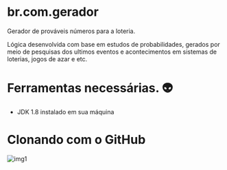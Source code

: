 # br.com.gerador
Gerador de prováveis números para a loteria.


Lógica desenvolvida com base em estudos de probabilidades, gerados por meio de pesquisas dos ultimos eventos e acontecimentos em sistemas de loterias, jogos de azar e etc.  

# Ferramentas necessárias.  :alien:
- JDK 1.8 instalado em sua máquina 

# Clonando com o GitHub
![img1](https://cloud.githubusercontent.com/assets/18149642/25498236/960be994-2b5d-11e7-86ee-fe9a7c6b3c14.png)

